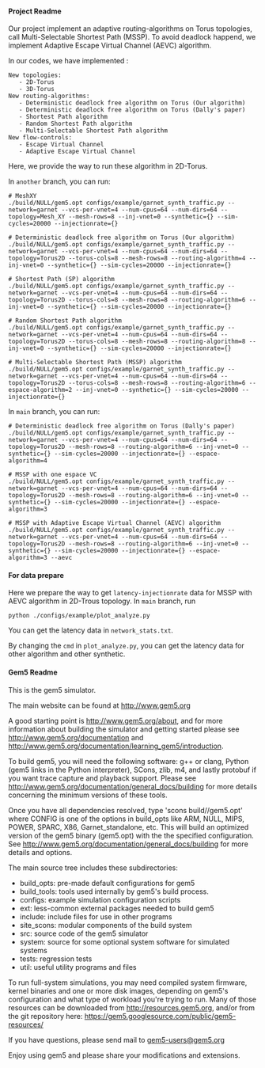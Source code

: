 #### Project Readme

Our project implement an adaptive routing-algorithms on Torus topologies, call Multi-Selectable Shortest Path (MSSP). To avoid deadlock happend, we implement Adaptive Escape Virtual Channel (AEVC) algorithm.

In our codes, we have implemented :
```
New topologies:
   - 2D-Torus
   - 3D-Torus
New routing-algorithms:
   - Deterministic deadlock free algorithm on Torus (Our algorithm)
   - Deterministic deadlock free algorithm on Torus (Dally's paper)
   - Shortest Path algorithm
   - Random Shortest Path algorithm
   - Multi-Selectable Shortest Path algorithm
New flow-controls:
   - Escape Virtual Channel
   - Adaptive Escape Virtual Channel 
```

Here, we provide the way to run these algorithm in 2D-Torus.

In `another` branch, you can run: 

```
# MeshXY
./build/NULL/gem5.opt configs/example/garnet_synth_traffic.py --network=garnet --vcs-per-vnet=4 --num-cpus=64 --num-dirs=64 --topology=Mesh_XY --mesh-rows=8 --inj-vnet=0 --synthetic={} --sim-cycles=20000 --injectionrate={}

# Deterministic deadlock free algorithm on Torus (Our algorithm)
./build/NULL/gem5.opt configs/example/garnet_synth_traffic.py --network=garnet --vcs-per-vnet=4 --num-cpus=64 --num-dirs=64 --topology=Torus2D --torus-cols=8 --mesh-rows=8 --routing-algorithm=4 --inj-vnet=0 --synthetic={} --sim-cycles=20000 --injectionrate={}

# Shortest Path (SP) algorithm
./build/NULL/gem5.opt configs/example/garnet_synth_traffic.py --network=garnet --vcs-per-vnet=4 --num-cpus=64 --num-dirs=64 --topology=Torus2D --torus-cols=8 --mesh-rows=8 --routing-algorithm=6 --inj-vnet=0 --synthetic={} --sim-cycles=20000 --injectionrate={}

# Random Shortest Path algorithm
./build/NULL/gem5.opt configs/example/garnet_synth_traffic.py --network=garnet --vcs-per-vnet=4 --num-cpus=64 --num-dirs=64 --topology=Torus2D --torus-cols=8 --mesh-rows=8 --routing-algorithm=8 --inj-vnet=0 --synthetic={} --sim-cycles=20000 --injectionrate={}

# Multi-Selectable Shortest Path (MSSP) algorithm
./build/NULL/gem5.opt configs/example/garnet_synth_traffic.py --network=garnet --vcs-per-vnet=4 --num-cpus=64 --num-dirs=64 --topology=Torus2D --torus-cols=8 --mesh-rows=8 --routing-algorithm=6 --espace-algorithm=2 --inj-vnet=0 --synthetic={} --sim-cycles=20000 --injectionrate={}
```

In `main` branch, you can run:
```
# Deterministic deadlock free algorithm on Torus (Dally's paper)
./build/NULL/gem5.opt configs/example/garnet_synth_traffic.py --network=garnet --vcs-per-vnet=4 --num-cpus=64 --num-dirs=64 --topology=Torus2D --mesh-rows=8 --routing-algorithm=6 --inj-vnet=0 --synthetic={} --sim-cycles=20000 --injectionrate={} --espace-algorithm=4

# MSSP with one espace VC
./build/NULL/gem5.opt configs/example/garnet_synth_traffic.py --network=garnet --vcs-per-vnet=4 --num-cpus=64 --num-dirs=64 --topology=Torus2D --mesh-rows=8 --routing-algorithm=6 --inj-vnet=0 --synthetic={} --sim-cycles=20000 --injectionrate={} --espace-algorithm=3

# MSSP with Adaptive Escape Virtual Channel (AEVC) algorithm
./build/NULL/gem5.opt configs/example/garnet_synth_traffic.py --network=garnet --vcs-per-vnet=4 --num-cpus=64 --num-dirs=64 --topology=Torus2D --mesh-rows=8 --routing-algorithm=6 --inj-vnet=0 --synthetic={} --sim-cycles=20000 --injectionrate={} --espace-algorithm=3 --aevc
```
#### For data prepare

Here we prepare the way to get `latency-injectionrate` data for MSSP with AEVC algorithm in 2D-Trous topology.  In `main` branch, run

```
python ./configs/example/plot_analyze.py
```

You can get the latency data in `network_stats.txt`.

By changing the `cmd` in `plot_analyze.py`, you can get the latency data for other algorithm and other synthetic.

#### Gem5 Readme

This is the gem5 simulator.

The main website can be found at http://www.gem5.org

A good starting point is http://www.gem5.org/about, and for
more information about building the simulator and getting started
please see http://www.gem5.org/documentation and
http://www.gem5.org/documentation/learning_gem5/introduction.

To build gem5, you will need the following software: g++ or clang,
Python (gem5 links in the Python interpreter), SCons, zlib, m4, and lastly
protobuf if you want trace capture and playback support. Please see
http://www.gem5.org/documentation/general_docs/building for more details
concerning the minimum versions of these tools.

Once you have all dependencies resolved, type 'scons
build/<CONFIG>/gem5.opt' where CONFIG is one of the options in build_opts like
ARM, NULL, MIPS, POWER, SPARC, X86, Garnet_standalone, etc. This will build an
optimized version of the gem5 binary (gem5.opt) with the the specified
configuration. See http://www.gem5.org/documentation/general_docs/building for
more details and options.

The main source tree includes these subdirectories:
   - build_opts: pre-made default configurations for gem5
   - build_tools: tools used internally by gem5's build process.
   - configs: example simulation configuration scripts
   - ext: less-common external packages needed to build gem5
   - include: include files for use in other programs
   - site_scons: modular components of the build system
   - src: source code of the gem5 simulator
   - system: source for some optional system software for simulated systems
   - tests: regression tests
   - util: useful utility programs and files

To run full-system simulations, you may need compiled system firmware, kernel
binaries and one or more disk images, depending on gem5's configuration and
what type of workload you're trying to run. Many of those resources can be
downloaded from http://resources.gem5.org, and/or from the git repository here:
https://gem5.googlesource.com/public/gem5-resources/

If you have questions, please send mail to gem5-users@gem5.org

Enjoy using gem5 and please share your modifications and extensions.
